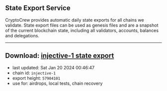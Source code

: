 ## State Export Service
CryptoCrew provides automatic daily state exports for all chains we validate. State export files can be used as genesis files and are a snapshot of the current blockchain state, including all validators, accounts, balances and delegations.

---
**Download: [injective-1 state export](https://dl.ccvalidators.com/SERVICE/injective/injective-1_export_57904101.json)**
---

- last updated: Sat Jan 20 2024 00:46:47
- chain id: `injective-1`
- export height: `57904101`
- use for: airdrops, local tests, chain recovery
